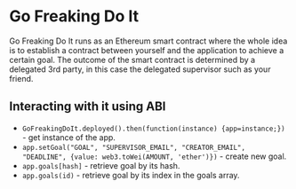 # Go Freaking Do It

Go Freaking Do It runs as an Ethereum smart contract where the whole idea is to establish a contract between yourself and the application to achieve a certain goal. The outcome of the smart contract is determined by a delegated 3rd party, in this case the delegated supervisor such as your friend.

## Interacting with it using ABI

- `GoFreakingDoIt.deployed().then(function(instance) {app=instance;})` - get instance of the app.
- `app.setGoal("GOAL", "SUPERVISOR_EMAIL", "CREATOR_EMAIL", "DEADLINE", {value: web3.toWei(AMOUNT, 'ether')})` - create new goal.
- `app.goals[hash]` - retrieve goal by its hash.
- `app.goals(id)` - retrieve goal by its index in the goals array.

